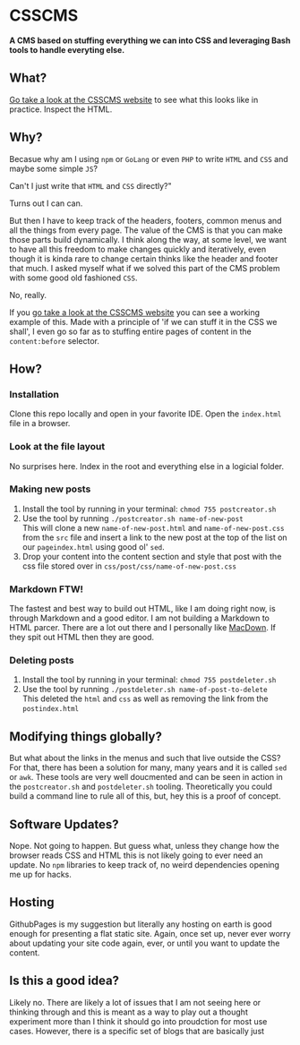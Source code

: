 # CSSCMS
<b>A CMS based on stuffing everything we can into CSS and leveraging Bash tools to handle everyting else.</b>

## What?

[Go take a look at the CSSCMS website](https://csscms.club) to see what this looks like in practice. Inspect the HTML. 


## Why? 

Becasue why am I using `npm` or `GoLang` or even `PHP` to write `HTML` and `CSS` and maybe some simple `JS`? 

Can't I just write that `HTML` and `CSS` directly?" 

Turns out I can can. 

But then I have to keep track of the headers, footers, common menus and all the things from every page. The value of the CMS is that you can make those parts build dynamically. I think along the way, at some level, we want to have all this freedom to make changes quickly and iteratively, even though it is kinda rare to change certain thinks like the header and footer that much. I asked myself what if we solved this part of the CMS problem with some good old fashioned `CSS`. 

No, really. 

If you [go take a look at the CSSCMS website](https://csscms.club) you can see a working example of this. Made with a principle of 'if we can stuff it in the CSS we shall', I even go so far as to stuffing entire pages of content in the `content:before` selector. 

## How?

### Installation

Clone this repo locally and open in your favorite IDE. 
Open the `index.html` file in a browser. 

### Look at the file layout

No surprises here.  Index in the root and everything else in a logicial folder.

### Making new posts

1. Install the tool by running in your terminal: `chmod 755 postcreator.sh` 
2. Use the tool by running `./postcreator.sh name-of-new-post` <br>
This will clone a new `name-of-new-post.html` and `name-of-new-post.css` from the `src` file and insert a link to the new post at the top of the list on our `pageindex.html` using good ol' `sed`. 
3. Drop your content into the content section and style that post with the css file stored over in `css/post/css/name-of-new-post.css`

### Markdown FTW! 

The fastest and best way to build out HTML, like I am doing right now, is through Markdown and a good editor. I am not building a Markdown to HTML parcer. There are a lot out there and I personally like [MacDown](https://macdown.uranusjr.com/). If they spit out HTML then they are good.  

### Deleting posts

1. Install the tool by running in your terminal: `chmod 755 postdeleter.sh`
2. Use the tool by running `./postdeleter.sh name-of-post-to-delete` <br>
This deleted the `html` and `css` as well as removing the link from the `postindex.html`

## Modifying things globally?

But what about the links in the menus and such that live outside the CSS? For that, there has been a solution for many, many years and it is called `sed` or `awk`. These tools are very well doucmented and can be seen in action in the `postcreator.sh` and `postdeleter.sh` tooling.  Theoretically you could build a command line to rule all of this, but, hey this is a proof of concept.  


## Software Updates?

Nope. Not going to happen. But guess what, unless they change how the browser reads CSS and HTML this is not likely going to ever need an update. No `npm` libraries to keep track of, no weird dependencies opening me up for hacks. 

## Hosting

GithubPages is my suggestion but literally any hosting on earth is good enough for presenting a flat static site.  Again, once set up, never ever worry about updating your site code again, ever, or until you want to update the content.  

## Is this a good idea?

Likely no. There are likely a lot of issues that I am not seeing here or thinking through and this is meant as a way to play out a thought experiment more than I think it should go into proudction for most use cases. However, there is a specific set of blogs that are basically just 
